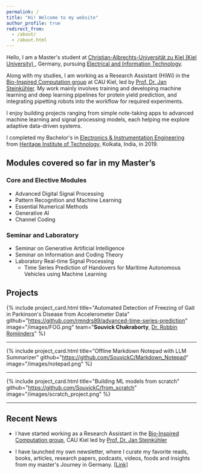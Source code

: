 ```yaml
---
permalink: /
title: "Hi! Welcome to my website"
author_profile: true
redirect_from: 
  - /about/
  - /about.html
---
```


Hello, I am a Master's student at [Christian-Albrechts-Universität zu Kiel (Kiel University) ](https://www.tf.uni-kiel.de/etit/instetit/en?set_language=en), Germany, pursuing [Electrical and Information Technology](https://www.tf.uni-kiel.de/etit/instetit/en?set_language=en). 

Along with my studies, I am working as a Research Assistant (HiWi) in the [Bio-Inspired Computation group](https://www.uni-kiel.de/en/tf/research/institute-etit/bio-inspired-computation) at CAU Kiel, led by [Prof. Dr. Jan Steinkühler](https://scholar.google.com/citations?user=2Dzpoo0AAAAJ&hl=en). My work mainly involves training and developing machine learning and deep learning pipelines for protein yield prediction, and integrating pipetting robots into the workflow for required experiments. 

I enjoy building projects ranging from simple note-taking apps to advanced machine learning and signal processing models, each helping me explore adaptive data-driven systems. 

I completed my Bachelor's in [Electronics & Instrumentation Engineering](https://heritageit.edu/AEIE.aspx) from [Heritage Institute of Technology](https://heritageit.edu/), Kolkata, India, in 2019.

## Modules covered so far in my Master’s



<!-- - Bio-inspired Information Pathways   -->
### Core and Elective Modules
- Advanced Digital Signal Processing 
- Pattern Recognition and Machine Learning
- Essential Numerical Methods
- Generative AI
- Channel Coding 
  
### Seminar and Laboratory
- Seminar on Generative Artificial Intelligence 
- Seminar on Information and Coding Theory 
- Laboratory Real-time Signal Processing 
  - Time Series Prediction of Handovers for Maritime Autonomous Vehicles using Machine Learning
<!-- - Advanced Digital Communications   -->


<!-- - Adaptive Filters   -->


Projects
---


{% include project_card.html
   title="Automated Detection of Freezing of Gait in Parkinson's Disease from Accelerometer Data"
   github="https://github.com/rmndrs89/advanced-time-series-prediction"
   image="/images/FOG.png"
   team="**Souvick Chakraborty**, [Dr. Robbin Romijnders](https://scholar.google.com/citations?user=LZYbIbUAAAAJ)" %}

---

{% include project_card.html
   title="Offline Markdown Notepad with LLM Summarizer"
   github="https://github.com/SouvickC/Markdown_Notepad"
   image="/images/notepad.png" %}

---

{% include project_card.html
   title="Building ML models from scratch"
   github="https://github.com/SouvickC/from_scratch"
   image="/images/scratch_project.png" %}

---




Recent News
----

- I have started working as a Research Assistant in the [Bio-Inspired Computation group](https://www.uni-kiel.de/en/tf/research/institute-etit/bio-inspired-computation), CAU Kiel led by [Prof. Dr. Jan Steinkühler](https://scholar.google.com/citations?user=2Dzpoo0AAAAJ&hl=en)

- I have launched my own newsletter, where I curate my favorite reads, books, articles, research papers, podcasts, videos, foods and insights from my master's Journey in Germany. [[Link]](https://souvickc.substack.com/)

 
<!-- Student Talks
--
- Presented a **talk** on **"Pattern Recognition Techniques in Brain-Computer Interface (BCI)"** for the course *Pattern Recognition and Machine Learning*. [[Link]](https://dss-kiel.de/index.php/teaching/lectures/lecture-pattern-recognition), [[Presentation]](/files/PRML_Talk_SouvickC.pdf)


- Presented a **literature survey** for the course *Seminar - Information and Coding Theory* on **"Pointing Error and Mitigation Techniques Using Machine Learning Algorithms in Free-Space Optical Communication".** [[Paper]](/files/Seminar_ICT_paper_Souvick_C.pdf),  [[Presentation]](/files/Seminar_ICT_PPT_Souvick_C.pdf) -->